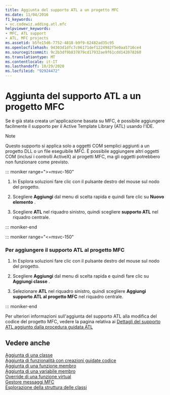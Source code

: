 ```yaml
---
title: Aggiunta del supporto ATL a un progetto MFC
ms.date: 11/04/2016
f1_keywords:
- vc.codewiz.adding.atl.mfc
helpviewer_keywords:
- MFC, ATL support
- ATL, MFC projects
ms.assetid: b5fe15d6-7752-4818-b9f9-62482ad35c95
ms.openlocfilehash: 94303d1dfc7c06171def1224982f5e0aa5716ce4
ms.sourcegitcommit: 9c2b3df9b837879cd17932ae9f61cdd142078260
ms.translationtype: MT
ms.contentlocale: it-IT
ms.lasthandoff: 10/29/2020
ms.locfileid: "92924472"
---
```

# <a name="adding-atl-support-to-your-mfc-project"></a>Aggiunta del supporto ATL a un progetto MFC

Se è già stata creata un'applicazione basata su MFC, è possibile aggiungere facilmente il supporto per il Active Template Library (ATL) usando l'IDE.

> [!NOTE]
> Questo supporto si applica solo a oggetti COM semplici aggiunti a un progetto DLL o un file eseguibile MFC. È possibile aggiungere altri oggetti COM (inclusi i controlli ActiveX) ai progetti MFC, ma gli oggetti potrebbero non funzionare come previsto.

::: moniker range=">=msvc-160"

1. In Esplora soluzioni fare clic con il pulsante destro del mouse sul nodo del progetto.

1. Scegliere **Aggiungi** dal menu di scelta rapida e quindi fare clic su **Nuovo elemento** .

1. Scegliere **ATL** nel riquadro sinistro, quindi scegliere **supporto ATL** nel riquadro centrale.

::: moniker-end

::: moniker range="<=msvc-150"

### <a name="to-add-atl-support-to-your-mfc-project"></a>Per aggiungere il supporto ATL al progetto MFC

1. In Esplora soluzioni fare clic con il pulsante destro del mouse sul nodo del progetto.

1. Scegliere **Aggiungi** dal menu di scelta rapida e quindi fare clic su **Aggiungi classe** .

1. Selezionare **ATL** nel riquadro sinistro, quindi scegliere **Aggiungi supporto ATL al progetto MFC** nel riquadro centrale.

::: moniker-end

Per ulteriori informazioni sull'aggiunta del supporto ATL alla modifica del codice del progetto MFC, vedere la pagina relativa ai [Dettagli del supporto ATL aggiunto dalla procedura guidata ATL](../../mfc/reference/details-of-atl-support-added-by-the-atl-wizard.md)

## <a name="see-also"></a>Vedere anche

[Aggiunta di una classe](../../ide/adding-a-class-visual-cpp.md)<br/>
[Aggiunta di funzionalità con creazioni guidate codice](../../ide/adding-functionality-with-code-wizards-cpp.md)<br/>
[Aggiunta di una funzione membro](../../ide/adding-a-member-function-visual-cpp.md)<br/>
[Aggiunta di una variabile membro](../../ide/adding-a-member-variable-visual-cpp.md)<br/>
[Override di una funzione virtual](../../ide/overriding-a-virtual-function-visual-cpp.md)<br/>
[Gestore messaggi MFC](../../mfc/reference/adding-an-mfc-message-handler.md)<br/>
[Esplorazione della struttura delle classi](../../ide/navigate-code-cpp.md)
